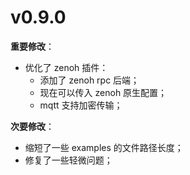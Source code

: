 # v0.9.0


**重要修改**：
- 优化了 zenoh 插件：
  - 添加了 zenoh rpc 后端；
  - 现在可以传入 zenoh 原生配置；
  - mqtt 支持加密传输；



**次要修改**：
- 缩短了一些 examples 的文件路径长度；
- 修复了一些轻微问题；
